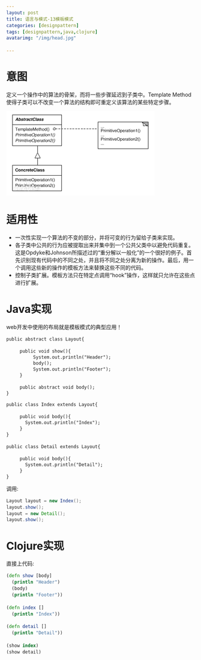 ```yaml
---
layout: post
title: 语言与模式-13模板模式
categories: [designpattern]
tags: [designpattern,java,clojure]
avatarimg: "/img/head.jpg"

---
```


# 意图

定义一个操作中的算法的骨架，而将一些步骤延迟到子类中。Template Method使得子类可以不改变一个算法的结构即可重定义该算法的某些特定步骤。

![](/assets/designpattern/template.jpg)

# 适用性

- 一次性实现一个算法的不变的部分，并将可变的行为留给子类来实现。
- 各子类中公共的行为应被提取出来并集中到一个公共父类中以避免代码重复。这是Opdyke和Johnson所描述过的“重分解以一般化”的一个很好的例子。首先识别现有代码中的不同之处，并且将不同之处分离为新的操作。最后，用一个调用这些新的操作的模板方法来替换这些不同的代码。
- 控制子类扩展。模板方法只在特定点调用“hook”操作，这样就只允许在这些点进行扩展。

# Java实现

web开发中使用的布局就是模板模式的典型应用！

``` {.java}
public abstract class Layout{

     public void show(){
          System.out.println("Header");
          body();
          System.out.println("Footer");
     }

     public abstract void body();
}
```

``` {.java}
public class Index extends Layout{

     public void body(){
       System.out.println("Index");
     }
}

public class Detail extends Layout{

     public void body(){
       System.out.println("Detail");
     }
}
```

<!-- more -->

调用:

```java
Layout layout = new Index();
layout.show();
layout = new Detail();
layout.show();
```

# Clojure实现

直接上代码:

```clojure
(defn show [body]
  (println "Header")
  (body)
  (println "Footer"))

(defn index []
  (println "Index"))

(defn detail []
  (println "Detail"))

(show index)
(show detail)
```
